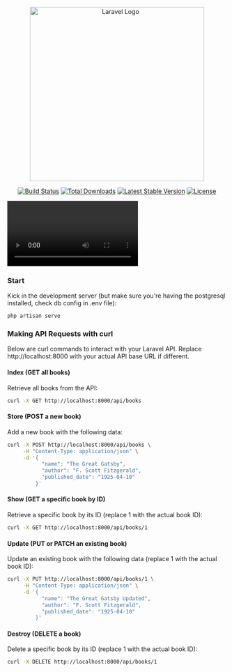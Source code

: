 <p align="center"><a href="https://laravel.com" target="_blank"><img src="https://raw.githubusercontent.com/laravel/art/master/logo-lockup/5%20SVG/2%20CMYK/1%20Full%20Color/laravel-logolockup-cmyk-red.svg" width="400" alt="Laravel Logo"></a></p>

<p align="center">
<a href="https://github.com/laravel/framework/actions"><img src="https://github.com/laravel/framework/workflows/tests/badge.svg" alt="Build Status"></a>
<a href="https://packagist.org/packages/laravel/framework"><img src="https://img.shields.io/packagist/dt/laravel/framework" alt="Total Downloads"></a>
<a href="https://packagist.org/packages/laravel/framework"><img src="https://img.shields.io/packagist/v/laravel/framework" alt="Latest Stable Version"></a>
<a href="https://packagist.org/packages/laravel/framework"><img src="https://img.shields.io/packagist/l/laravel/framework" alt="License"></a>
</p>

![Video Demo](laravel.mov)

### Start

Kick in the development server (but make sure you're having the postgresql installed, check db config in .env file):

```bash
php artisan serve
```

### Making API Requests with curl

Below are curl commands to interact with your Laravel API. Replace http://localhost:8000 with your actual API base URL if different.

#### Index (GET all books)

Retrieve all books from the API:

```bash
curl -X GET http://localhost:8000/api/books
```

#### Store (POST a new book)

Add a new book with the following data:

```bash
curl -X POST http://localhost:8000/api/books \
     -H "Content-Type: application/json" \
     -d '{
           "name": "The Great Gatsby",
           "author": "F. Scott Fitzgerald",
           "published_date": "1925-04-10"
         }'
```

#### Show (GET a specific book by ID)

Retrieve a specific book by its ID (replace 1 with the actual book ID):

```bash
curl -X GET http://localhost:8000/api/books/1
```

#### Update (PUT or PATCH an existing book)

Update an existing book with the following data (replace 1 with the actual book ID):

```bash
curl -X PUT http://localhost:8000/api/books/1 \
     -H "Content-Type: application/json" \
     -d '{
           "name": "The Great Gatsby Updated",
           "author": "F. Scott Fitzgerald",
           "published_date": "1925-04-10"
         }'
```

#### Destroy (DELETE a book)

Delete a specific book by its ID (replace 1 with the actual book ID):

```bash
curl -X DELETE http://localhost:8000/api/books/1
```
